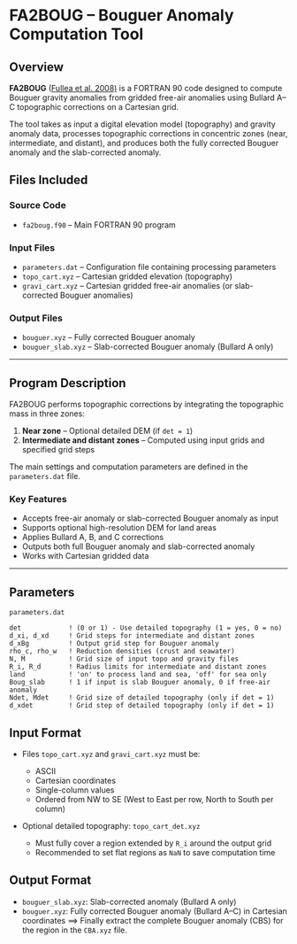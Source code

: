 # FA2BOUG – Bouguer Anomaly Computation Tool

## Overview

**FA2BOUG** ([Fullea et al. 2008)](https://doi.org/10.1016/j.cageo.2008.02.018) is a FORTRAN 90 code designed to compute Bouguer gravity anomalies from gridded free-air anomalies using Bullard A–C topographic corrections on a Cartesian grid.

The tool takes as input a digital elevation model (topography) and gravity anomaly data, processes topographic corrections in concentric zones (near, intermediate, and distant), and produces both the fully corrected Bouguer anomaly and the slab-corrected anomaly.

## Files Included

### Source Code
- `fa2boug.f90` – Main FORTRAN 90 program

### Input Files
- `parameters.dat` – Configuration file containing processing parameters
- `topo_cart.xyz` – Cartesian gridded elevation (topography)
- `gravi_cart.xyz` – Cartesian gridded free-air anomalies (or slab-corrected Bouguer anomalies)

### Output Files
- `bouguer.xyz` – Fully corrected Bouguer anomaly
- `bouguer_slab.xyz` – Slab-corrected Bouguer anomaly (Bullard A only)

---

## Program Description

FA2BOUG performs topographic corrections by integrating the topographic mass in three zones:

1. **Near zone** – Optional detailed DEM (if `det = 1`)
2. **Intermediate and distant zones** – Computed using input grids and specified grid steps

The main settings and computation parameters are defined in the `parameters.dat` file.

### Key Features
- Accepts free-air anomaly or slab-corrected Bouguer anomaly as input
- Supports optional high-resolution DEM for land areas
- Applies Bullard A, B, and C corrections
- Outputs both full Bouguer anomaly and slab-corrected anomaly
- Works with Cartesian gridded data

---

## Parameters 
`parameters.dat`

```plaintext
det            ! (0 or 1) - Use detailed topography (1 = yes, 0 = no)
d_xi, d_xd     ! Grid steps for intermediate and distant zones
d_xBg          ! Output grid step for Bouguer anomaly
rho_c, rho_w   ! Reduction densities (crust and seawater)
N, M           ! Grid size of input topo and gravity files
R_i, R_d       ! Radius limits for intermediate and distant zones
land           ! 'on' to process land and sea, 'off' for sea only
Boug_slab      ! 1 if input is slab Bouguer anomaly, 0 if free-air anomaly
Ndet, Mdet     ! Grid size of detailed topography (only if det = 1)
d_xdet         ! Grid step of detailed topography (only if det = 1)
```

## Input Format

- Files `topo_cart.xyz` and `gravi_cart.xyz` must be:
  - ASCII
  - Cartesian coordinates
  - Single-column values
  - Ordered from NW to SE (West to East per row, North to South per column)

- Optional detailed topography: `topo_cart_det.xyz`
  - Must fully cover a region extended by `R_i` around the output grid
  - Recommended to set flat regions as `NaN` to save computation time

## Output Format

- `bouguer_slab.xyz`: Slab-corrected anomaly (Bullard A only)
- `bouguer.xyz`: Fully corrected Bouguer anomaly (Bullard A–C) in Cartesian coordinates ==> Finally extract the complete Bouguer anomaly (CBS) for the region in the `CBA.xyz` file. 



